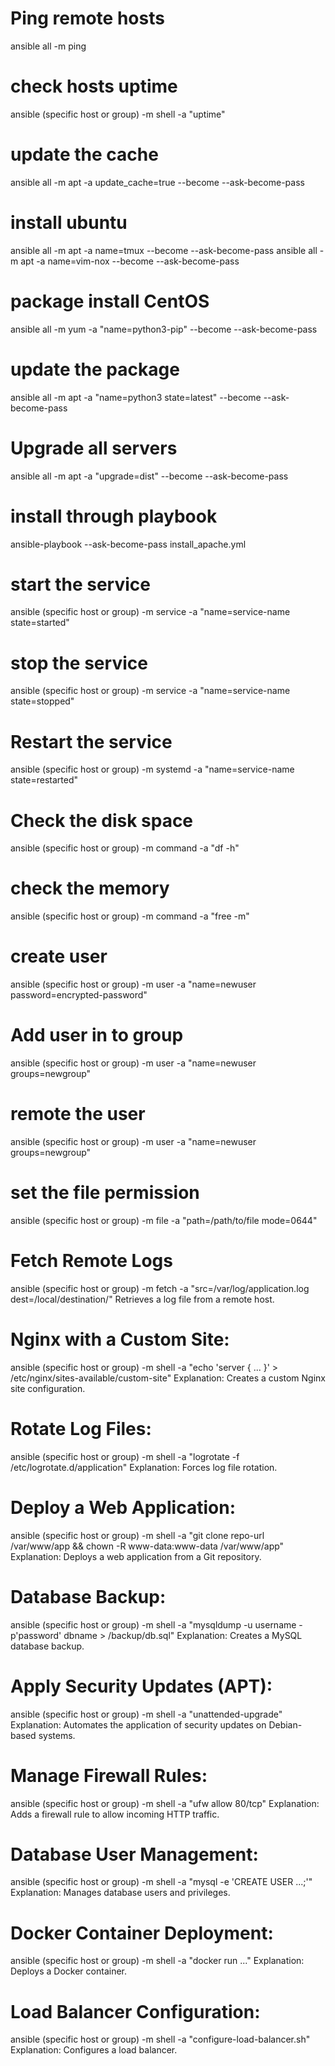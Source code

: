 # Ping remote hosts 
ansible all -m ping

# check hosts uptime 
ansible (specific host or group) -m shell -a "uptime"

# update the cache 
ansible all -m apt -a update_cache=true --become --ask-become-pass

# install ubuntu 
ansible all -m apt -a name=tmux --become --ask-become-pass
ansible all -m apt -a name=vim-nox --become --ask-become-pass

# package install CentOS
ansible all -m yum -a "name=python3-pip" --become --ask-become-pass

# update the package 
ansible all -m apt -a "name=python3 state=latest" --become --ask-become-pass

# Upgrade all servers 
ansible all -m apt -a "upgrade=dist" --become --ask-become-pass

# install through playbook 
ansible-playbook --ask-become-pass install_apache.yml

# start the service
ansible (specific host or group)  -m service -a "name=service-name state=started"
# stop the service
ansible (specific host or group)  -m service -a "name=service-name state=stopped"

# Restart the service 
 ansible (specific host or group) -m systemd -a "name=service-name state=restarted"

# Check the disk space 
 ansible (specific host or group) -m command -a "df -h"

# check the memory 
 ansible (specific host or group) -m command -a "free -m"

# create user 
 ansible (specific host or group) -m user -a "name=newuser password=encrypted-password"

# Add user in to group 
 ansible (specific host or group) -m user -a "name=newuser groups=newgroup"

# remote the user 
 ansible (specific host or group) -m user -a "name=newuser groups=newgroup"

# set the file permission 
 ansible (specific host or group) -m file -a "path=/path/to/file mode=0644"

# Fetch Remote Logs
 ansible (specific host or group) -m fetch -a "src=/var/log/application.log dest=/local/destination/"
Retrieves a log file from a remote host.

#  Nginx with a Custom Site:
 ansible (specific host or group) -m shell -a "echo 'server { ... }' > /etc/nginx/sites-available/custom-site"
Explanation: Creates a custom Nginx site configuration.

# Rotate Log Files:
 ansible (specific host or group) -m shell -a "logrotate -f /etc/logrotate.d/application"
Explanation: Forces log file rotation.

# Deploy a Web Application:
 ansible (specific host or group) -m shell -a "git clone repo-url /var/www/app && chown -R www-data:www-data /var/www/app"
Explanation: Deploys a web application from a Git repository.

# Database Backup:
 ansible (specific host or group) -m shell -a "mysqldump -u username -p'password' dbname > /backup/db.sql"
Explanation: Creates a MySQL database backup.

# Apply Security Updates (APT):
 ansible (specific host or group) -m shell -a "unattended-upgrade"
Explanation: Automates the application of security updates on Debian-based systems.

# Manage Firewall Rules:
 ansible (specific host or group) -m shell -a "ufw allow 80/tcp"
Explanation: Adds a firewall rule to allow incoming HTTP traffic.

# Database User Management:
 ansible (specific host or group) -m shell -a "mysql -e 'CREATE USER ...;'"
Explanation: Manages database users and privileges.


# Docker Container Deployment:
 ansible (specific host or group) -m shell -a "docker run ..."
Explanation: Deploys a Docker container.

# Load Balancer Configuration:
 ansible (specific host or group) -m shell -a "configure-load-balancer.sh"
Explanation: Configures a load balancer.



